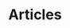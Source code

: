 ---
layout: list
title: Articles
slug: article
description: >
  My articles about various subjects.
---
